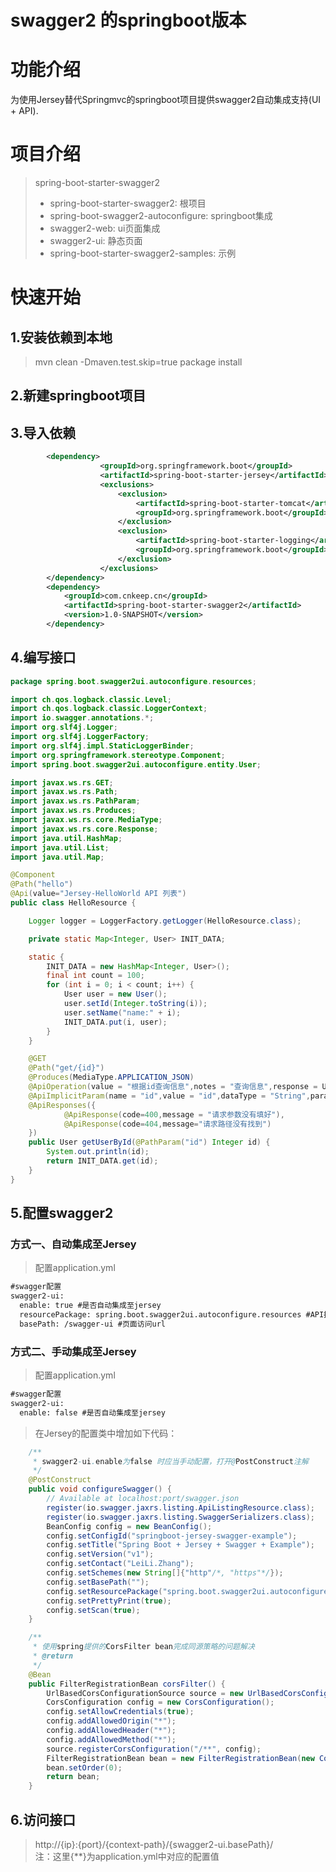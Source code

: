 # swagger2 的springboot版本  

# 功能介绍  
  为使用Jersey替代Springmvc的springboot项目提供swagger2自动集成支持(UI + API).  
  
# 项目介绍
> spring-boot-starter-swagger2  
>* spring-boot-starter-swagger2: 根项目  
>* spring-boot-swagger2-autoconfigure: springboot集成    
>* swagger2-web: ui页面集成  
>* swagger2-ui: 静态页面  
>* spring-boot-starter-swagger2-samples: 示例  


# 快速开始  
## 1.安装依赖到本地  
> mvn clean -Dmaven.test.skip=true package install  

## 2.新建springboot项目  

## 3.导入依赖  
```xml
        <dependency>
                    <groupId>org.springframework.boot</groupId>
                    <artifactId>spring-boot-starter-jersey</artifactId>
                    <exclusions>
                        <exclusion>
                            <artifactId>spring-boot-starter-tomcat</artifactId>
                            <groupId>org.springframework.boot</groupId>
                        </exclusion>
                        <exclusion>
                            <artifactId>spring-boot-starter-logging</artifactId>
                            <groupId>org.springframework.boot</groupId>
                        </exclusion>
                    </exclusions>
        </dependency>
        <dependency>
            <groupId>com.cnkeep.cn</groupId>
            <artifactId>spring-boot-starter-swagger2</artifactId>
            <version>1.0-SNAPSHOT</version>
        </dependency>
```    
## 4.编写接口  
```java
package spring.boot.swagger2ui.autoconfigure.resources;

import ch.qos.logback.classic.Level;
import ch.qos.logback.classic.LoggerContext;
import io.swagger.annotations.*;
import org.slf4j.Logger;
import org.slf4j.LoggerFactory;
import org.slf4j.impl.StaticLoggerBinder;
import org.springframework.stereotype.Component;
import spring.boot.swagger2ui.autoconfigure.entity.User;

import javax.ws.rs.GET;
import javax.ws.rs.Path;
import javax.ws.rs.PathParam;
import javax.ws.rs.Produces;
import javax.ws.rs.core.MediaType;
import javax.ws.rs.core.Response;
import java.util.HashMap;
import java.util.List;
import java.util.Map;

@Component
@Path("hello")
@Api(value="Jersey-HelloWorld API 列表")
public class HelloResource {

    Logger logger = LoggerFactory.getLogger(HelloResource.class);

    private static Map<Integer, User> INIT_DATA;

    static {
        INIT_DATA = new HashMap<Integer, User>();
        final int count = 100;
        for (int i = 0; i < count; i++) {
            User user = new User();
            user.setId(Integer.toString(i));
            user.setName("name:" + i);
            INIT_DATA.put(i, user);
        }
    }

    @GET
    @Path("get/{id}")
    @Produces(MediaType.APPLICATION_JSON)
    @ApiOperation(value = "根据id查询信息",notes = "查询信息",response = User.class)
    @ApiImplicitParam(name = "id",value = "id",dataType = "String",paramType = "query",example = "1112")
    @ApiResponses({
            @ApiResponse(code=400,message = "请求参数没有填好"),
            @ApiResponse(code=404,message="请求路径没有找到")
    })
    public User getUserById(@PathParam("id") Integer id) {
        System.out.println(id);
        return INIT_DATA.get(id);
    }
}

```
## 5.配置swagger2  

### 方式一、自动集成至Jersey
> 配置application.yml
```xml
#swagger配置
swagger2-ui:
  enable: true #是否自动集成至jersey
  resourcePackage: spring.boot.swagger2ui.autoconfigure.resources #API接口包
  basePath: /swagger-ui #页面访问url

```
  
### 方式二、手动集成至Jersey  
> 配置application.yml  
```xml
#swagger配置
swagger2-ui:
  enable: false #是否自动集成至jersey
```
> 在Jersey的配置类中增加如下代码：  
```java
    /**
     * swagger2-ui.enable为false 时应当手动配置，打开@PostConstruct注解
     */
    @PostConstruct
    public void configureSwagger() {
        // Available at localhost:port/swagger.json
        register(io.swagger.jaxrs.listing.ApiListingResource.class);
        register(io.swagger.jaxrs.listing.SwaggerSerializers.class);
        BeanConfig config = new BeanConfig();
        config.setConfigId("springboot-jersey-swagger-example");
        config.setTitle("Spring Boot + Jersey + Swagger + Example");
        config.setVersion("v1");
        config.setContact("LeiLi.Zhang");
        config.setSchemes(new String[]{"http"/*, "https"*/});
        config.setBasePath("");
        config.setResourcePackage("spring.boot.swagger2ui.autoconfigure.resources");
        config.setPrettyPrint(true);
        config.setScan(true);
    }

    /**
     * 使用spring提供的CorsFilter bean完成同源策略的问题解决
     * @return
     */
    @Bean
    public FilterRegistrationBean corsFilter() {
        UrlBasedCorsConfigurationSource source = new UrlBasedCorsConfigurationSource();
        CorsConfiguration config = new CorsConfiguration();
        config.setAllowCredentials(true);
        config.addAllowedOrigin("*");
        config.addAllowedHeader("*");
        config.addAllowedMethod("*");
        source.registerCorsConfiguration("/**", config);
        FilterRegistrationBean bean = new FilterRegistrationBean(new CorsFilter(source));
        bean.setOrder(0);
        return bean;
    }
```

## 6.访问接口  
> http://{ip}:{port}/{context-path}/{swagger2-ui.basePath}/  
注：这里{**}为application.yml中对应的配置值